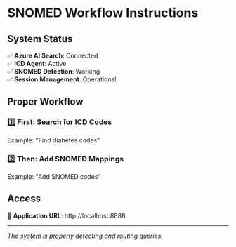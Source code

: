 # SNOMED Workflow Instructions

## System Status

✅ **Azure AI Search**: Connected  
✅ **ICD Agent**: Active  
✅ **SNOMED Detection**: Working  
✅ **Session Management**: Operational

## Proper Workflow

### 1️⃣ First: Search for ICD Codes

Example: "Find diabetes codes"

### 2️⃣ Then: Add SNOMED Mappings

Example: "Add SNOMED codes"

## Access

🎯 **Application URL**: http://localhost:8888

---

*The system is properly detecting and routing queries.*
